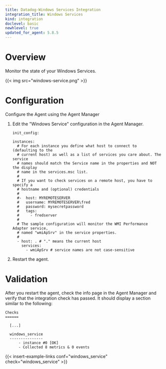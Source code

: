 ```yaml
---
title: Datadog-Windows Services Integration
integration_title: Windows Services
kind: integration
doclevel: basic
newhlevel: true
updated_for_agent: 5.8.5
---
```

# Overview

Monitor the state of your Windows Services.

{{< img src="windows-service.png" >}}

# Configuration

Configure the Agent using the Agent Manager

1.  Edit the "Windows Service" configuration in the Agent Manager.

        init_config:

        instances:
          # For each instance you define what host to connect to (defaulting to the
          # current host) as well as a list of services you care about. The service
          # names should match the Service name in the properties and NOT the display
          # name in the services.msc list.
          #
          # If you want to check services on a remote host, you have to specify a
          # hostname and (optional) credentials
          #
          #-  host: MYREMOTESERVER
          #   username: MYREMOTESERVER\fred
          #   password: mysecretpassword
          #   tags:
          #     - fredserver
          #
          # The sample configuration will monitor the WMI Performance Adapter service,
          # named "wmiApSrv" in the service properties.
          #
          - host: . # "." means the current host
            services:
              - wmiApSrv # service names are not case-sensitive


1.  Restart the agent.

# Validation

After you restart the agent, check the info page in the Agent Manager and verify that the integration check has passed. It should display a section similar to the following:


    Checks
    ======

      [...]

      windows_service
      ---------------
          - instance #0 [OK]
          - Collected 8 metrics & 0 events

{{< insert-example-links conf="windows_service" check="windows_service" >}}

